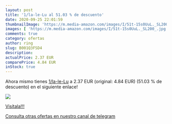 ```yaml
---
layout: post
title: '1/la-le-Lu al 51.03 % de descuento'
date: 2020-09-25 22:01:59
thumbnailImage: 'https://m.media-amazon.com/images/I/51t-15s0UuL._SL200_.jpg'
images: [ 'https://m.media-amazon.com/images/I/51t-15s0UuL._SL200_.jpg' ]
comments: true
category: ofertas
author: ring
slug: B001Q3FSD4
description:
actualPrice: 2.37 EUR
comparePrice: 4.84 EUR
inStock: true
---
```


Ahora mismo tienes [1/la-le-Lu](https://www.amazon.com/dp/B001Q3FSD4/?tag=redken08-20) a 2.37 EUR (original: 4.84 EUR) (51.03 %  de descuento) en el siguiente enlace!

[![](https://m.media-amazon.com/images/I/51t-15s0UuL._SL200_.jpg)](https://www.amazon.com/dp/B001Q3FSD4/?tag=redken08-20)

[Visítala!!!](https://www.amazon.com/dp/B001Q3FSD4/?tag=redken08-20)

[Consulta otras ofertas en nuestro canal de telegram](https://t.me/s/ofertas25)
